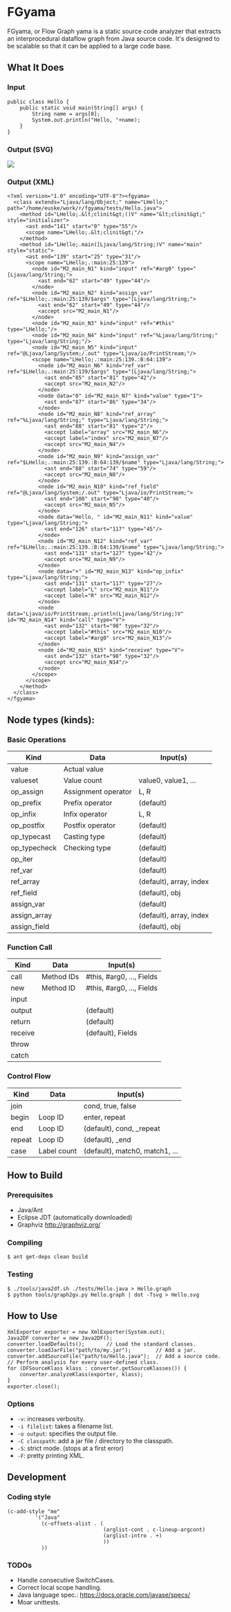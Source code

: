 # FGyama

FGyama, or Flow Graph yama is a static source code analyzer
that extracts an interprocedural dataflow graph from
Java source code. It's designed to be scalable so that
it can be applied to a large code base.


## What It Does

### Input

    public class Hello {
        public static void main(String[] args) {
            String name = args[0];
            System.out.println("Hello, "+name);
        }
    }

### Output (SVG)

<img src="docs/img/Hello.svg">

### Output (XML)

    <?xml version="1.0" encoding="UTF-8"?><fgyama>
      <class extends="Ljava/lang/Object;" name="LHello;" path="/home/euske/work/r/fgyama/tests/Hello.java">
        <method id="LHello;.&lt;clinit&gt;()V" name="&lt;clinit&gt;" style="initializer">
          <ast end="141" start="0" type="55"/>
          <scope name="LHello;.&lt;clinit&gt;"/>
        </method>
        <method id="LHello;.main([Ljava/lang/String;)V" name="main" style="static">
          <ast end="139" start="25" type="31"/>
          <scope name="LHello;.:main:25:139">
            <node id="M2_main_N1" kind="input" ref="#arg0" type="[Ljava/lang/String;">
              <ast end="62" start="49" type="44"/>
            </node>
            <node id="M2_main_N2" kind="assign_var" ref="$LHello;.:main:25:139/$args" type="[Ljava/lang/String;">
              <ast end="62" start="49" type="44"/>
              <accept src="M2_main_N1"/>
            </node>
            <node id="M2_main_N3" kind="input" ref="#this" type="LHello;"/>
            <node id="M2_main_N4" kind="input" ref="%Ljava/lang/String;" type="Ljava/lang/String;"/>
            <node id="M2_main_N5" kind="input" ref="@Ljava/lang/System;/.out" type="Ljava/io/PrintStream;"/>
            <scope name="LHello;.:main:25:139.:B:64:139">
              <node id="M2_main_N6" kind="ref_var" ref="$LHello;.:main:25:139/$args" type="[Ljava/lang/String;">
                <ast end="85" start="81" type="42"/>
                <accept src="M2_main_N2"/>
              </node>
              <node data="0" id="M2_main_N7" kind="value" type="I">
                <ast end="87" start="86" type="34"/>
              </node>
              <node id="M2_main_N8" kind="ref_array" ref="%Ljava/lang/String;" type="Ljava/lang/String;">
                <ast end="88" start="81" type="2"/>
                <accept label="array" src="M2_main_N6"/>
                <accept label="index" src="M2_main_N7"/>
                <accept src="M2_main_N4"/>
              </node>
              <node id="M2_main_N9" kind="assign_var" ref="$LHello;.:main:25:139.:B:64:139/$name" type="Ljava/lang/String;">
                <ast end="88" start="74" type="59"/>
                <accept src="M2_main_N8"/>
              </node>
              <node id="M2_main_N10" kind="ref_field" ref="@Ljava/lang/System;/.out" type="Ljava/io/PrintStream;">
                <ast end="108" start="98" type="40"/>
                <accept src="M2_main_N5"/>
              </node>
              <node data="Hello, " id="M2_main_N11" kind="value" type="Ljava/lang/String;">
                <ast end="126" start="117" type="45"/>
              </node>
              <node id="M2_main_N12" kind="ref_var" ref="$LHello;.:main:25:139.:B:64:139/$name" type="Ljava/lang/String;">
                <ast end="131" start="127" type="42"/>
                <accept src="M2_main_N9"/>
              </node>
              <node data="+" id="M2_main_N13" kind="op_infix" type="Ljava/lang/String;">
                <ast end="131" start="117" type="27"/>
                <accept label="L" src="M2_main_N11"/>
                <accept label="R" src="M2_main_N12"/>
              </node>
              <node data="Ljava/io/PrintStream;.println(Ljava/lang/String;)V" id="M2_main_N14" kind="call" type="V">
                <ast end="132" start="98" type="32"/>
                <accept label="#this" src="M2_main_N10"/>
                <accept label="#arg0" src="M2_main_N13"/>
              </node>
              <node id="M2_main_N15" kind="receive" type="V">
                <ast end="132" start="98" type="32"/>
                <accept src="M2_main_N14"/>
              </node>
            </scope>
          </scope>
        </method>
      </class>
    </fgyama>

## Node types (kinds):

### Basic Operations

| Kind         | Data                | Input(s)                       |
| ------------ | ------------------- | -------------------------------|
| value        | Actual value        |                                |
| valueset     | Value count         | value0, value1, ...            |
| op_assign    | Assignment operator | L, R                           |
| op_prefix    | Prefix operator     | (default)                      |
| op_infix     | Infix operator      | L, R                           |
| op_postfix   | Postfix operator    | (default)                      |
| op_typecast  | Casting type        | (default)                      |
| op_typecheck | Checking type       | (default)                      |
| op_iter      |                     | (default)                      |
| ref_var      |                     | (default)                      |
| ref_array    |                     | (default), array, index        |
| ref_field    |                     | (default), obj                 |
| assign_var   |                     | (default)                      |
| assign_array |                     | (default), array, index        |
| assign_field |                     | (default), obj                 |

### Function Call

| Kind         | Data                | Input(s)                       |
| ------------ | ------------------- | -------------------------------|
| call         | Method IDs          | #this, #arg0, ..., Fields      |
| new          | Method ID           | #this, #arg0, ..., Fields      |
| input        |                     |                                |
| output       |                     | (default)                      |
| return       |                     | (default)                      |
| receive      |                     | (default), Fields              |
| throw        |                     |                                |
| catch        |                     |                                |

### Control Flow

| Kind         | Data                | Input(s)                       |
| ------------ | ------------------- | -------------------------------|
| join         |                     | cond, true, false              |
| begin        | Loop ID             | enter, repeat                  |
| end          | Loop ID             | (default), cond, _repeat       |
| repeat       | Loop ID             | (default), _end                |
| case         | Label count         | (default), match0, match1, ... |


## How to Build

### Prerequisites

  * Java/Ant
  * Eclipse JDT (automatically downloaded)
  * Graphviz http://graphviz.org/

### Compiling

    $ ant get-deps clean build

### Testing

    $ ./tools/java2df.sh ./tests/Hello.java > Hello.graph
    $ python tools/graph2gv.py Hello.graph | dot -Tsvg > Hello.svg


## How to Use

    XmlExporter exporter = new XmlExporter(System.out);
    Java2DF converter = new Java2DF();
    converter.loadDefaults();       // Load the standard classes.
    converter.loadJarFile("path/to/my.jar");        // Add a jar.
    converter.addSourceFile("path/to/Hello.java");  // Add a source code.
    // Perform analysis for every user-defined class.
    for (DFSourceKlass klass : converter.getSourceKlasses()) {
        converter.analyzeKlass(exporter, klass);
    }
    exporter.close();

### Options

 * `-v`: increases verbosity.
 * `-i filelist`: takes a filename list.
 * `-o output`: specifies the output file.
 * `-C classpath`: add a jar file / directory to the classpath.
 * `-S`: strict mode. (stops at a first error)
 * `-F`: pretty printing XML.


## Development

### Coding style

    (c-add-style "me"
             '("Java"
               (c-offsets-alist . (
                                   (arglist-cont . c-lineup-argcont)
                                   (arglist-intro . +)
                                   ))
               ))

### TODOs

  * Handle consecutive SwitchCases.
  * Correct local scope handling.
  * Java language spec.: https://docs.oracle.com/javase/specs/
  * Moar unittests.
